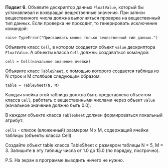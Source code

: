 **Подвиг 6.** Объявите дескриптор данных `FloatValue`, который бы устанавливал и возвращал вещественные значения.
При записи вещественного числа должна выполняться проверка на вещественный тип данных.
Если проверка не проходит, то генерировать исключение командой:

`raise TypeError("Присваивать можно только вещественный тип данных.")` 

Объявите класс `Cell`, в котором создается объект `value` дескриптора `FloatValue`.
А объекты класса `Cell` должны создаваться командой:

`cell = Cell(начальное значение ячейки)`

Объявите класс `TableSheet`, с помощью которого создается таблица из N строк и M столбцов следующим образом:

`table = TableSheet(N, M)`

Каждая ячейка этой таблицы должна быть представлена объектом класса `Cell`,
работать с вещественными числами через объект `value` (начальное значение должно быть 0.0).

В каждом объекте класса `TableSheet` должен формироваться локальный атрибут:

`cells` - список (вложенный) размером N x M, содержащий ячейки таблицы (объекты класса Cell).

Создайте объект table класса TableSheet с размером таблицы N = 5, M = 3.
Запишите в эту таблицу числа от 1.0 до 15.0 (по порядку, построчно).

P.S. На экран в программе выводить ничего не нужно.